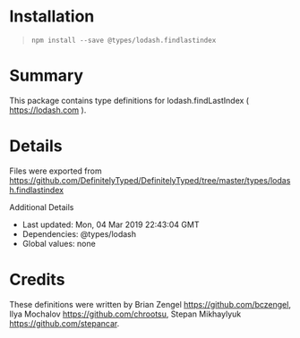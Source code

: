 # Installation
> `npm install --save @types/lodash.findlastindex`

# Summary
This package contains type definitions for lodash.findLastIndex ( https://lodash.com ).

# Details
Files were exported from https://github.com/DefinitelyTyped/DefinitelyTyped/tree/master/types/lodash.findlastindex

Additional Details
 * Last updated: Mon, 04 Mar 2019 22:43:04 GMT
 * Dependencies: @types/lodash
 * Global values: none

# Credits
These definitions were written by Brian Zengel <https://github.com/bczengel>, Ilya Mochalov <https://github.com/chrootsu>, Stepan Mikhaylyuk <https://github.com/stepancar>.
